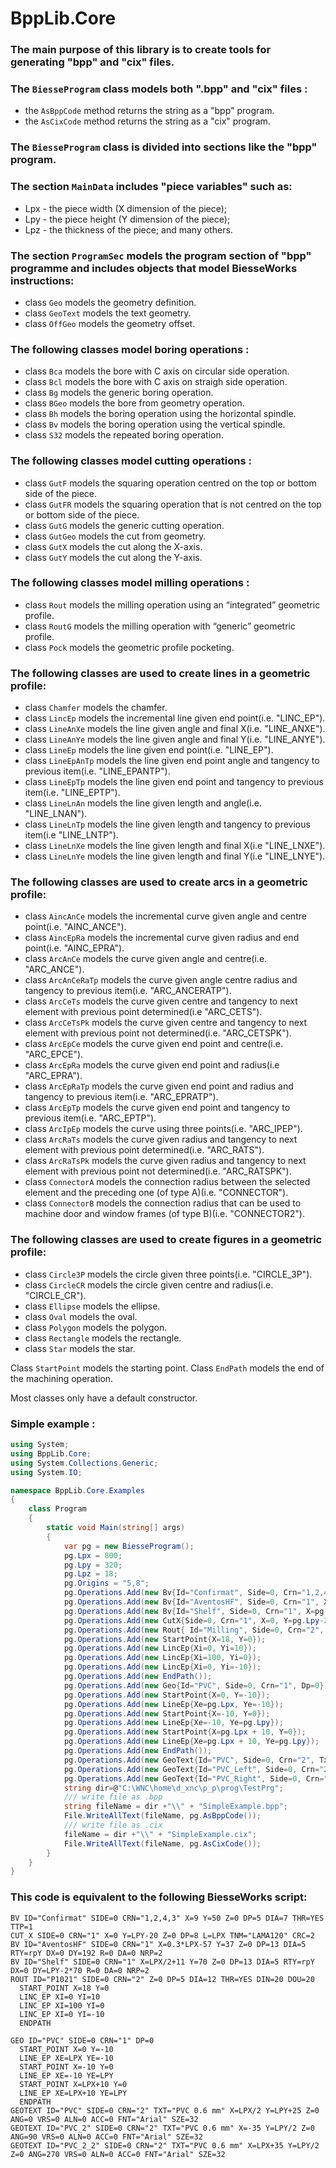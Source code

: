 # BppLib.Core
### The main purpose of this library is to create tools for generating "bpp" and "cix" files.

### The `BiesseProgram` class models both ".bpp" and "cix" files :
 - the `AsBppCode` method returns the string as a "bpp" program.
 - the `AsCixCode` method returns the string as a "cix" program.

### The `BiesseProgram` class is divided into sections like the "bpp" program.

### The section `MainData` includes "piece variables" such as: 
 - Lpx - the piece width (X dimension of the piece);
 - Lpy - the piece height (Y dimension of the piece);
 - Lpz - the thickness of the piece;
  and many others.

### The section `ProgramSec` models the program section of "bpp" programme and includes objects that model BiesseWorks instructions:
- class `Geo` models the geometry definition.
- class `GeoText` models the text geometry.
- class `OffGeo` models the geometry offset.

### The following classes model boring operations :
- class `Bca` models the bore with C axis on circular side operation.
- class `Bcl` models the bore with C axis on straigh side operation.
- class `Bg` models the generic boring operation.
- class `BGeo` models the bore from geometry operation.
- class `Bh` models the boring operation using the horizontal spindle.
- class `Bv` models the boring operation using the vertical spindle.
- class `S32` models the repeated boring operation.

### The following classes model cutting operations :
- class `GutF` models the squaring operation centred on the top or bottom side of the piece.
- class `GutFR` models the squaring operation that is not centred on the top or bottom side of the piece.
- class `GutG` models the generic cutting operation.
- class `GutGeo` models the cut from geometry.
- class `GutX` models the cut along the X-axis.
- class `GutY` models the cut along the Y-axis.

### The following classes model milling operations :
- class `Rout` models the milling operation using an “integrated” geometric profile.
- class `RoutG` models the milling operation with “generic” geometric profile.
- class `Pock` models the geometric profile pocketing.

### The following classes are used to create lines in a geometric profile:
- class `Chamfer` models the chamfer.
- class `LincEp` models the incremental line given end point(i.e. "LINC_EP").
- class `LineAnXe` models the line given angle and final X(i.e. "LINE_ANXE").
- class `LineAnYe` models the line given angle and final Y(i.e. "LINE_ANYE").
- class `LineEp` models the line given end point(i.e. "LINE_EP").
- class `LineEpAnTp` models the line given end point angle and tangency to previous item(i.e. "LINE_EPANTP").
- class `LineEpTp` models the line given end point and tangency to previous item(i.e. "LINE_EPTP").
- class `LineLnAn` models the line given length and angle(i.e. "LINE_LNAN").
- class `LineLnTp` models the line given length and tangency to previous item(i.e "LINE_LNTP").
- class `LineLnXe` models the line given length and final X(i.e "LINE_LNXE").
- class `LineLnYe` models the line given length and final Y(i.e "LINE_LNYE").

### The following classes are used to create arcs in a geometric profile:
- class `AincAnCe` models the incremental curve given angle and centre point(i.e. "AINC_ANCE").
- class `AincEpRa` models the incremental curve given radius and end point(i.e. "AINC_EPRA").
- class `ArcAnCe` models the curve given angle and centre(i.e. "ARC_ANCE").
- class `ArcAnCeRaTp` models the curve given angle centre radius and tangency to previous item(i.e. "ARC_ANCERATP").
- class `ArcCeTs` models the curve given centre and tangency to next element with previous point determined(i.e "ARC_CETS").
- class `ArcCeTsPk` models the curve given centre and tangency to next element with previous point not determined(i.e. "ARC_CETSPK").
- class `ArcEpCe` models the curve given end point and centre(i.e. "ARC_EPCE").
- class `ArcEpRa` models the curve given end point and radius(i.e "ARC_EPRA").
- class `ArcEpRaTp` models the curve given end point and radius and tangency to previous item(i.e. "ARC_EPRATP").
- class `ArcEpTp` models the curve given end point and tangency to previous item(i.e. "ARC_EPTP").
- class `ArcIpEp` models the curve using three points(i.e. "ARC_IPEP").
- class `ArcRaTs` models the curve given radius and tangency to next element with previous point determined(i.e. "ARC_RATS").
- class `ArcRaTsPk` models the curve given radius and tangency to next element with previous point not determined(i.e. "ARC_RATSPK").
- class `ConnectorA` models the connection radius between the selected element and the preceding one (of type A)(i.e. "CONNECTOR"). 
- class `ConnectorB` models the connection radius that can be used to machine door and window frames (of type B)(i.e. "CONNECTOR2").

### The following classes are used to create figures in a geometric profile:
- class `Circle3P` models the circle given three points(i.e. "CIRCLE_3P").
- class `CircleCR` models the circle given centre and radius(i.e. "CIRCLE_CR").
- class `Ellipse` models the ellipse.
- class `Oval` models the oval.
- class `Polygon` models the polygon.
- class `Rectangle` models the rectangle.
- class `Star` models the star.

Class `StartPoint` models the starting point.
Class `EndPath` models the end of the machining operation.

Most classes only have a default constructor.

### Simple example :
```C#
using System;
using BppLib.Core;
using System.Collections.Generic;
using System.IO;

namespace BppLib.Core.Examples
{
    class Program
    {
        static void Main(string[] args)
        {
            var pg = new BiesseProgram();
            pg.Lpx = 800;
            pg.Lpy = 320;
            pg.Lpz = 18;
            pg.Origins = "5,8";
            pg.Operations.Add(new Bv{Id="Confirmat", Side=0, Crn="1,2,4,3", X=9, Y=50, Dp=5, Dia=7, Thr=true, Ttp=1});
            pg.Operations.Add(new Bv{Id="AventosHF", Side=0, Crn="1", X=0.3*pg.Lpx-57, Y=37, Dp=13, Dia=5, Rty=Repetition.rpY, Dx=0, Dy=192, R=0, Da=0, Nrp=2});
            pg.Operations.Add(new Bv{Id="Shelf", Side=0, Crn="1", X=pg.Lpx/2 + 11, Y=70, Z=0, Dp=13, Dia=5, Rty=Repetition.rpY, Dx=0, Dy=pg.Lpy-2*70, R=0, Da=0, Nrp=2});
            pg.Operations.Add(new CutX{Side=0, Crn="1", X=0, Y=pg.Lpy-20, Z=0, Dp=8, L=pg.Lpx, Tnm="LAMA120", Crc=ToolCorrection.Left});
            pg.Operations.Add(new Rout{ Id="Milling", Side=0, Crn="2", Z=0, Dp=5, Dia=12, Thr=true, Din=20, Dou=20});
            pg.Operations.Add(new StartPoint{X=18, Y=0});
            pg.Operations.Add(new LincEp{Xi=0, Yi=10});
            pg.Operations.Add(new LincEp{Xi=100, Yi=0});
            pg.Operations.Add(new LincEp{Xi=0, Yi=-10});
            pg.Operations.Add(new EndPath());
            pg.Operations.Add(new Geo{Id="PVC", Side=0, Crn="1", Dp=0});
            pg.Operations.Add(new StartPoint{X=0, Y=-10});
            pg.Operations.Add(new LineEp{Xe=pg.Lpx, Ye=-10});
            pg.Operations.Add(new StartPoint{X=-10, Y=0});
            pg.Operations.Add(new LineEp{Xe=-10, Ye=pg.Lpy});
            pg.Operations.Add(new StartPoint{X=pg.Lpx + 10, Y=0});
            pg.Operations.Add(new LineEp{Xe=pg.Lpx + 10, Ye=pg.Lpy});
            pg.Operations.Add(new EndPath());
            pg.Operations.Add(new GeoText{Id="PVC", Side=0, Crn="2", Txt="PVC 0.6 mm", X=pg.Lpx/2, Y=pg.Lpy+25,  Ang=0, Fnt="Arial", Sze=32});
            pg.Operations.Add(new GeoText{Id="PVC_Left", Side=0, Crn="2", Txt="PVC 0.6 mm", X=-35, Y=pg.Lpy/2, Ang=90, Fnt="Arial", Sze=32});
            pg.Operations.Add(new GeoText{Id="PVC_Right", Side=0, Crn="2", Txt="PVC 0.6 mm", X=pg.Lpx + 35, Y=pg.Lpy/2, Ang=270, Fnt="Arial", Sze=32});
            string dir=@"C:\WNC\home\d_xnc\p_p\prog\TestPrg";
            /// write file as .bpp
            string fileName = dir +"\\" + "SimpleExample.bpp";
            File.WriteAllText(fileName, pg.AsBppCode());
            /// write file as .cix
            fileName = dir +"\\" + "SimpleExample.cix";
            File.WriteAllText(fileName, pg.AsCixCode());
        }
    }
}
```

### This code is equivalent to the following BiesseWorks script:
```VB
BV ID="Confirmat" SIDE=0 CRN="1,2,4,3" X=9 Y=50 Z=0 DP=5 DIA=7 THR=YES TTP=1
CUT_X SIDE=0 CRN="1" X=0 Y=LPY-20 Z=0 DP=8 L=LPX TNM="LAMA120" CRC=2
BV ID="AventosHF" SIDE=0 CRN="1" X=0.3*LPX-57 Y=37 Z=0 DP=13 DIA=5 RTY=rpY DX=0 DY=192 R=0 DA=0 NRP=2
BV ID="Shelf" SIDE=0 CRN="1" X=LPX/2+11 Y=70 Z=0 DP=13 DIA=5 RTY=rpY DX=0 DY=LPY-2*70 R=0 DA=0 NRP=2
ROUT ID="P1021" SIDE=0 CRN="2" Z=0 DP=5 DIA=12 THR=YES DIN=20 DOU=20
  START_POINT X=18 Y=0
  LINC_EP XI=0 YI=10
  LINC_EP XI=100 YI=0
  LINC_EP XI=0 YI=-10
  ENDPATH

GEO ID="PVC" SIDE=0 CRN="1" DP=0
  START_POINT X=0 Y=-10
  LINE_EP XE=LPX YE=-10
  START_POINT X=-10 Y=0
  LINE_EP XE=-10 YE=LPY
  START_POINT X=LPX+10 Y=0
  LINE_EP XE=LPX+10 YE=LPY
  ENDPATH
GEOTEXT ID="PVC" SIDE=0 CRN="2" TXT="PVC 0.6 mm" X=LPX/2 Y=LPY+25 Z=0 ANG=0 VRS=0 ALN=0 ACC=0 FNT="Arial" SZE=32
GEOTEXT ID="PVC_2" SIDE=0 CRN="2" TXT="PVC 0.6 mm" X=-35 Y=LPY/2 Z=0 ANG=90 VRS=0 ALN=0 ACC=0 FNT="Arial" SZE=32
GEOTEXT ID="PVC_2_2" SIDE=0 CRN="2" TXT="PVC 0.6 mm" X=LPX+35 Y=LPY/2 Z=0 ANG=270 VRS=0 ALN=0 ACC=0 FNT="Arial" SZE=32
```